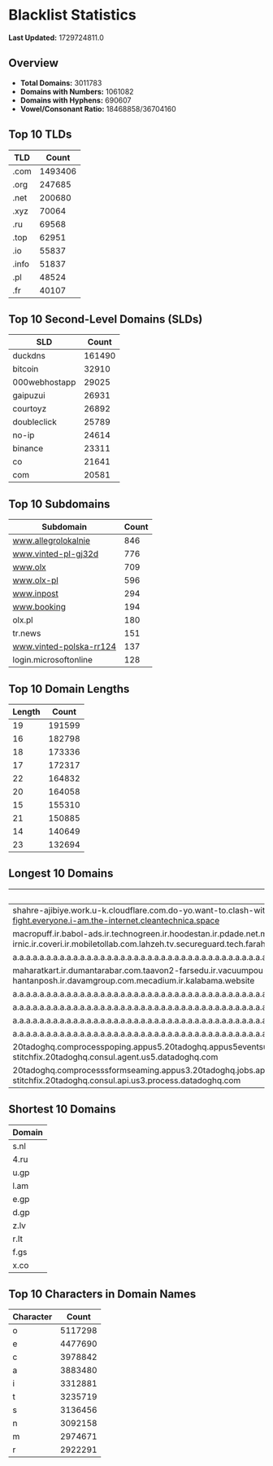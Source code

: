 # Blacklist Statistics

**Last Updated:** 1729724811.0

## Overview
- **Total Domains:** 3011783
- **Domains with Numbers:** 1061082
- **Domains with Hyphens:** 690607
- **Vowel/Consonant Ratio:** 18468858/36704160

## Top 10 TLDs
| TLD | Count |
| --- | ----- |
| .com | 1493406 |
| .org | 247685 |
| .net | 200680 |
| .xyz | 70064 |
| .ru | 69568 |
| .top | 62951 |
| .io | 55837 |
| .info | 51837 |
| .pl | 48524 |
| .fr | 40107 |

## Top 10 Second-Level Domains (SLDs)
| SLD | Count |
| --- | ----- |
| duckdns | 161490 |
| bitcoin | 32910 |
| 000webhostapp | 29025 |
| gaipuzui | 26931 |
| courtoyz | 26892 |
| doubleclick | 25789 |
| no-ip | 24614 |
| binance | 23311 |
| co | 21641 |
| com | 20581 |

## Top 10 Subdomains
| Subdomain | Count |
| --------- | ----- |
| www.allegrolokalnie | 846 |
| www.vinted-pl-gj32d | 776 |
| www.olx | 709 |
| www.olx-pl | 596 |
| www.inpost | 294 |
| www.booking | 194 |
| olx.pl | 180 |
| tr.news | 151 |
| www.vinted-polska-rr124 | 137 |
| login.microsoftonline | 128 |

## Top 10 Domain Lengths
| Length | Count |
| ------ | ----- |
| 19 | 191599 |
| 16 | 182798 |
| 18 | 173336 |
| 17 | 172317 |
| 22 | 164832 |
| 20 | 164058 |
| 15 | 155310 |
| 21 | 150885 |
| 14 | 140649 |
| 23 | 132694 |

## Longest 10 Domains
| Domain |
| ------ |
| shahre-ajibiye.work.u-k.cloudflare.com.do-yo.want-to.clash-with.this.www.microsoft.com.there-is-no.dlate-fine.google.comwww.dynu.com.count-with-me.cyou.com.now-sudo.rm-rf.ddns.net.we-are-here.again-to-fight.everyone.i-am.the-internet.cleantechnica.space |
| macropuff.ir.babol-ads.ir.technogreen.ir.hoodestan.ir.pdade.net.maharatamoozi.ir.biores.ir.pbmarket.ir.shop-kala.ir.ayeroon.ir.kimia-choob.com.ov104-irnic.ir.coveri.ir.mobiletollab.com.lahzeh.tv.secureguard.tech.farahadaf.ir.yejadige.ir.tehraanvila.shop |
| a.a.a.a.a.a.a.a.a.a.a.a.a.a.a.a.a.a.a.a.a.a.a.a.a.a.a.a.a.a.a.a.a.a.a.a.a.a.a.a.a.a.a.a.a.a.a.a.a.a.a.a.a.a.a.a.a.a.a.a.a.a.a.a.a.a.a.a.a.a.a.a.a.a.a.a.a.a.a.a.a.a.a.a.a.a.a.a.a.a.a.a.a.a.a.a.a.a.a.a.a.a.a.a.a.a.a.a.a.a.a.a.a.a.a.a.a.a.a.myniceposts.com |
| maharatkart.ir.dumantarabar.com.taavon2-farsedu.ir.vacuumpou-ya.com.helikala.com.souli.ir.variz.me.javaherha.ir.mmpars-vnd.com.medisib.com.ojan.org.myheaven.ir.khanehma-hak.ir.wagg-on-ads.com.bor-hantanposh.ir.davamgroup.com.mecadium.ir.kalabama.website |
| a.a.a.a.a.a.a.a.a.a.a.a.a.a.a.a.a.a.a.a.a.a.a.a.a.a.a.a.a.a.a.a.a.a.a.a.a.a.a.a.a.a.a.a.a.a.a.a.a.a.a.a.a.a.a.a.a.a.a.a.a.a.a.a.a.a.a.a.a.a.a.a.a.a.a.a.a.a.a.a.a.a.a.a.a.a.a.a.a.a.a.a.a.a.a.a.a.a.a.a.a.a.a.a.a.a.a.a.a.a.a.a.a.a.a.a.a.a.myniceposts.com |
| a.a.a.a.a.a.a.a.a.a.a.a.a.a.a.a.a.a.a.a.a.a.a.a.a.a.a.a.a.a.a.a.a.a.a.a.a.a.a.a.a.a.a.a.a.a.a.a.a.a.a.a.a.a.a.a.a.a.a.a.a.a.a.a.a.a.a.a.a.a.a.a.a.a.a.a.a.a.a.a.a.a.a.a.a.a.a.a.a.a.a.a.a.a.a.a.a.a.a.a.a.a.a.a.a.a.a.a.a.a.a.a.a.a.a.a.a.myniceposts.com |
| a.a.a.a.a.a.a.a.a.a.a.a.a.a.a.a.a.a.a.a.a.a.a.a.a.a.a.a.a.a.a.a.a.a.a.a.a.a.a.a.a.a.a.a.a.a.a.a.a.a.a.a.a.a.a.a.a.a.a.a.a.a.a.a.a.a.a.a.a.a.a.a.a.a.a.a.a.a.a.a.a.a.a.a.a.a.a.a.a.a.a.a.a.a.a.a.a.a.a.a.a.a.a.a.a.a.a.a.a.a.a.a.a.a.a.a.myniceposts.com |
| a.a.a.a.a.a.a.a.a.a.a.a.a.a.a.a.a.a.a.a.a.a.a.a.a.a.a.a.a.a.a.a.a.a.a.a.a.a.a.a.a.a.a.a.a.a.a.a.a.a.a.a.a.a.a.a.a.a.a.a.a.a.a.a.a.a.a.a.a.a.a.a.a.a.a.a.a.a.a.a.a.a.a.a.a.a.a.a.a.a.a.a.a.a.a.a.a.a.a.a.a.a.a.a.a.a.a.a.a.a.a.a.a.a.a.myniceposts.com |
| 20tadoghq.comprocesspoping.appus5.20tadoghq.appus5eventsus5.agent.us5.20tadoghq.0-13-9-app.us5.20tadoghq.usage-comprocessbeta-intakes.us5.20tadoghq.helm-20tadoghq-iress.20tadoghq.helm-20tadoghq-stitchfix.20tadoghq.consul.agent.us5.datadoghq.com |
| 20tadoghq.comprocesssformseaming.appus3.20tadoghq.jobs.api.us3.20tadoghq.comproclient.us3.20tadoghq.usage-comprocessbeta-p44s.us3.20tadoghq.comproductclan-vonus.q.20tadoghq.comproductclan-stitchfix.20tadoghq.consul.api.us3.process.datadoghq.com |

## Shortest 10 Domains
| Domain |
| ------ |
| s.nl |
| 4.ru |
| u.gp |
| l.am |
| e.gp |
| d.gp |
| z.lv |
| r.lt |
| f.gs |
| x.co |

## Top 10 Characters in Domain Names
| Character | Count |
| --------- | ----- |
| o | 5117298 |
| e | 4477690 |
| c | 3978842 |
| a | 3883480 |
| i | 3312881 |
| t | 3235719 |
| s | 3136456 |
| n | 3092158 |
| m | 2974671 |
| r | 2922291 |
